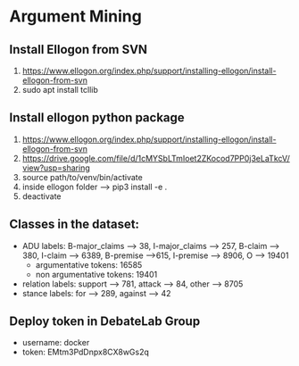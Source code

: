 # Argument Mining

## Install Ellogon from SVN

1) https://www.ellogon.org/index.php/support/installing-ellogon/install-ellogon-from-svn
2) sudo apt install tcllib

## Install ellogon python package

1) https://www.ellogon.org/index.php/support/installing-ellogon/install-ellogon-from-svn
2) https://drive.google.com/file/d/1cMYSbLTmIoet2ZKocod7PP0j3eLaTkcV/view?usp=sharing
3) source path/to/venv/bin/activate
4) inside ellogon folder --> pip3 install -e .
5) deactivate

## Classes in the dataset:

* ADU labels: B-major_claims --> 38, I-major_claims --> 257, B-claim --> 380, I-claim --> 6389, B-premise -->615,
I-premise --> 8906, O --> 19401
  * argumentative tokens: 16585
  * non argumentative tokens: 19401
* relation labels: support --> 781, attack --> 84, other --> 8705
* stance labels: for --> 289, against --> 42


## Deploy token in DebateLab Group

* username: docker
* token: EMtm3PdDnpx8CX8wGs2q